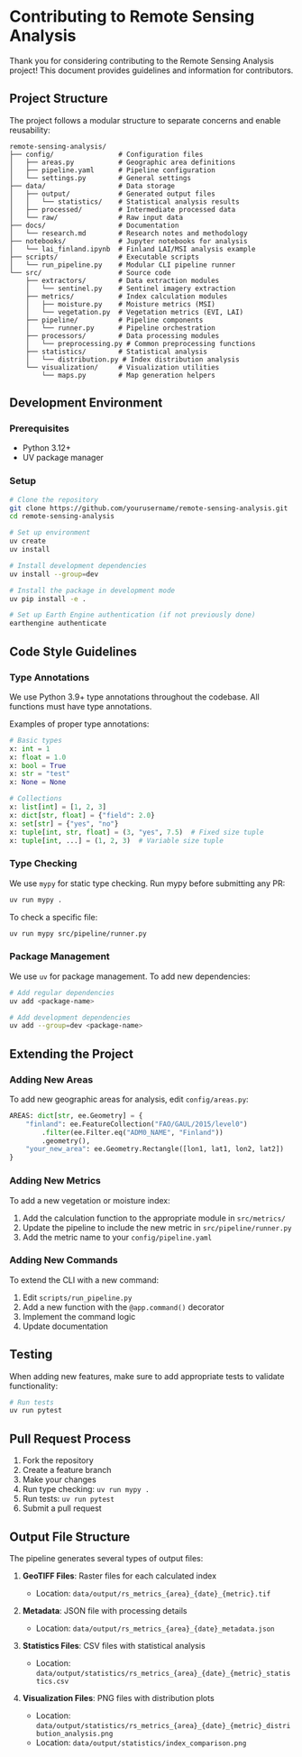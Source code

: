 # Contributing to Remote Sensing Analysis

Thank you for considering contributing to the Remote Sensing Analysis project! This document provides guidelines and information for contributors.

## Project Structure

The project follows a modular structure to separate concerns and enable reusability:

```
remote-sensing-analysis/
├── config/                # Configuration files
│   ├── areas.py           # Geographic area definitions
│   ├── pipeline.yaml      # Pipeline configuration
│   └── settings.py        # General settings
├── data/                  # Data storage
│   ├── output/            # Generated output files
│   │   └── statistics/    # Statistical analysis results
│   ├── processed/         # Intermediate processed data
│   └── raw/               # Raw input data
├── docs/                  # Documentation
│   └── research.md        # Research notes and methodology
├── notebooks/             # Jupyter notebooks for analysis
│   └── lai_finland.ipynb  # Finland LAI/MSI analysis example
├── scripts/               # Executable scripts
│   └── run_pipeline.py    # Modular CLI pipeline runner
└── src/                   # Source code
    ├── extractors/        # Data extraction modules
    │   └── sentinel.py    # Sentinel imagery extraction
    ├── metrics/           # Index calculation modules
    │   ├── moisture.py    # Moisture metrics (MSI)
    │   └── vegetation.py  # Vegetation metrics (EVI, LAI)
    ├── pipeline/          # Pipeline components
    │   └── runner.py      # Pipeline orchestration
    ├── processors/        # Data processing modules
    │   └── preprocessing.py # Common preprocessing functions
    ├── statistics/        # Statistical analysis
    │   └── distribution.py # Index distribution analysis
    └── visualization/     # Visualization utilities
        └── maps.py        # Map generation helpers
```

## Development Environment

### Prerequisites

- Python 3.12+
- UV package manager

### Setup

```bash
# Clone the repository
git clone https://github.com/yourusername/remote-sensing-analysis.git
cd remote-sensing-analysis

# Set up environment
uv create
uv install

# Install development dependencies
uv install --group=dev

# Install the package in development mode
uv pip install -e .

# Set up Earth Engine authentication (if not previously done)
earthengine authenticate
```

## Code Style Guidelines

### Type Annotations

We use Python 3.9+ type annotations throughout the codebase. All functions must have type annotations.

Examples of proper type annotations:

```python
# Basic types
x: int = 1
x: float = 1.0
x: bool = True
x: str = "test"
x: None = None

# Collections
x: list[int] = [1, 2, 3]
x: dict[str, float] = {"field": 2.0}
x: set[str] = {"yes", "no"}
x: tuple[int, str, float] = (3, "yes", 7.5)  # Fixed size tuple
x: tuple[int, ...] = (1, 2, 3)  # Variable size tuple
```

### Type Checking

We use `mypy` for static type checking. Run mypy before submitting any PR:

```bash
uv run mypy .
```

To check a specific file:

```bash
uv run mypy src/pipeline/runner.py
```

### Package Management

We use `uv` for package management. To add new dependencies:

```bash
# Add regular dependencies
uv add <package-name>

# Add development dependencies
uv add --group=dev <package-name>
```

## Extending the Project

### Adding New Areas

To add new geographic areas for analysis, edit `config/areas.py`:

```python
AREAS: dict[str, ee.Geometry] = {
    "finland": ee.FeatureCollection("FAO/GAUL/2015/level0")
        .filter(ee.Filter.eq("ADM0_NAME", "Finland"))
        .geometry(),
    "your_new_area": ee.Geometry.Rectangle([lon1, lat1, lon2, lat2])
}
```

### Adding New Metrics

To add a new vegetation or moisture index:

1. Add the calculation function to the appropriate module in `src/metrics/`
2. Update the pipeline to include the new metric in `src/pipeline/runner.py`
3. Add the metric name to your `config/pipeline.yaml`

### Adding New Commands

To extend the CLI with a new command:

1. Edit `scripts/run_pipeline.py`
2. Add a new function with the `@app.command()` decorator
3. Implement the command logic
4. Update documentation

## Testing

When adding new features, make sure to add appropriate tests to validate functionality:

```bash
# Run tests
uv run pytest
```

## Pull Request Process

1. Fork the repository
2. Create a feature branch
3. Make your changes
4. Run type checking: `uv run mypy .`
5. Run tests: `uv run pytest`
6. Submit a pull request

## Output File Structure

The pipeline generates several types of output files:

1. **GeoTIFF Files**: Raster files for each calculated index
   - Location: `data/output/rs_metrics_{area}_{date}_{metric}.tif`

2. **Metadata**: JSON file with processing details
   - Location: `data/output/rs_metrics_{area}_{date}_metadata.json`

3. **Statistics Files**: CSV files with statistical analysis
   - Location: `data/output/statistics/rs_metrics_{area}_{date}_{metric}_statistics.csv`

4. **Visualization Files**: PNG files with distribution plots
   - Location: `data/output/statistics/rs_metrics_{area}_{date}_{metric}_distribution_analysis.png`
   - Location: `data/output/statistics/index_comparison.png`
